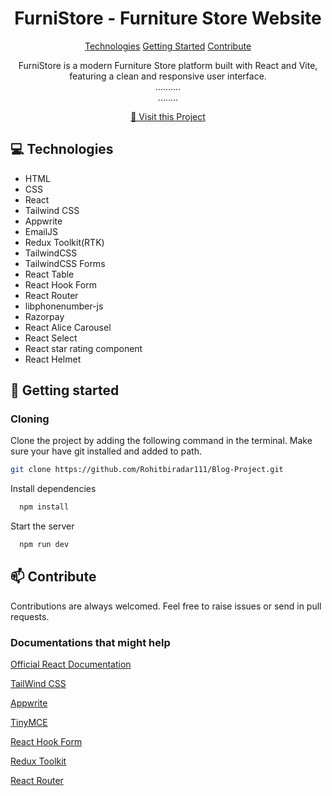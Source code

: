 
<h1 align="center" style="font-weight: bold;">FurniStore - Furniture Store Website</h1>

<p align="center">
<a href="#technologies">Technologies</a>
<a href="#started">Getting Started</a>
<a href="#contribute">Contribute</a> 
</p>


<p align="center">
FurniStore is a modern Furniture Store platform built with React and Vite, featuring a clean and responsive user interface. 
<br>
.......... 
<br>
........
</p>


<p align="center">
<a href="https://furnistorewebsite.netlify.app/">📱 Visit this Project</a>
</p>

<h2 id="technologies">💻 Technologies</h2>

- HTML
- CSS
- React
- Tailwind CSS
- Appwrite
- EmailJS
- Redux Toolkit(RTK)
- TailwindCSS
- TailwindCSS Forms
- React Table
- React Hook Form
- React Router
- libphonenumber-js
- Razorpay
- React Alice Carousel
- React Select
- React star rating component
- React Helmet

<h2 id="started">🚀 Getting started</h2>

 

<h3>Cloning</h3>

Clone the project by adding the following command in the terminal.
Make sure your have git installed and added to path.

```bash
git clone https://github.com/Rohitbiradar111/Blog-Project.git
```
Install dependencies

```bash
  npm install
```

Start the server

```bash
  npm run dev
```

<h2 id="contribute">📫 Contribute</h2>

Contributions are always welcomed. Feel free to raise issues or send in pull requests.

<h3>Documentations that might help</h3>

[Official React Documentation](https://react.dev/)

[TailWind CSS](https://tailwindcss.com/)

[Appwrite](https://appwrite.io/)

[TinyMCE](https://www.tiny.cloud/)

[React Hook Form](https://react-hook-form.com/)

[Redux Toolkit](https://redux-toolkit.js.org/)

[React Router](https://reactrouter.com/)
